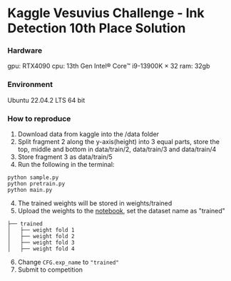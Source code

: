 # Kaggle Vesuvius Challenge - Ink Detection 10th Place Solution

### Hardware
gpu: RTX4090
cpu: 13th Gen Intel® Core™ i9-13900K × 32
ram: 32gb

### Environment
Ubuntu 22.04.2 LTS 64 bit

### How to reproduce
1. Download data from kaggle into the /data folder
2. Split fragment 2 along the y-axis(height) into 3 equal parts, store the top, middle and bottom in data/train/2, data/train/3 and data/train/4
3. Store fragment 3 as data/train/5
4. Run the following in the terminal:
```
python sample.py
python pretrain.py
python main.py
```
4. The trained weights will be stored in weights/trained
5. Upload the weights to the [notebook](https://www.kaggle.com/code/fengqilong/vesuvius-inference), set the dataset name as "trained"
```
├── trained
│   ├── weight fold 1
│   ├── weight fold 2
│   ├── weight fold 3
│   ├── weight fold 4
```
6. Change `CFG.exp_name` to `"trained"`
7. Submit to competition
